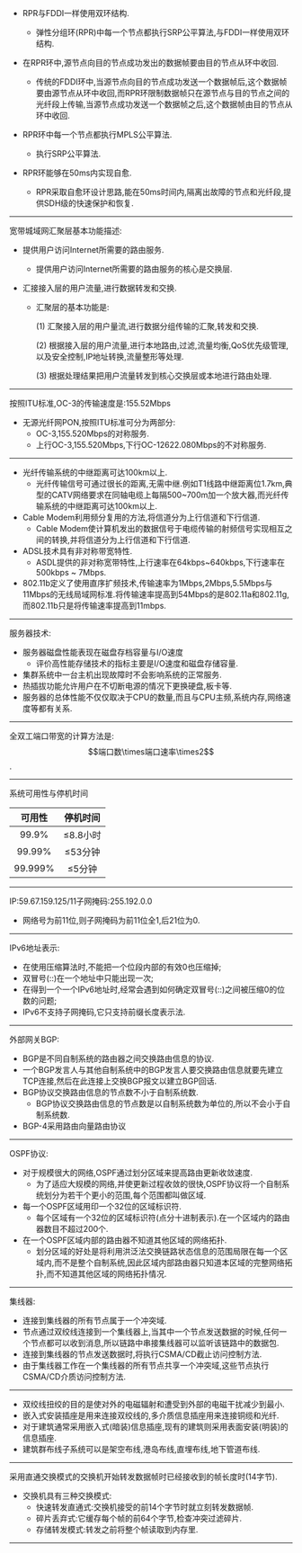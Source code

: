 - RPR与FDDI一样使用双环结构.
  - 弹性分组环(RPR)中每一个节点都执行SRP公平算法,与FDDI一样使用双环结构.

- 在RPR环中,源节点向目的节点成功发出的数据帧要由目的节点从环中收回.
  - 传统的FDDI环中,当源节点向目的节点成功发送一个数据帧后,这个数据帧要由源节点从环中收回,而RPR环限制数据帧只在源节点与目的节点之间的光纤段上传输,当源节点成功发送一个数据帧之后,这个数据帧由目的节点从环中收回.
- RPR环中每一个节点都执行MPLS公平算法.
  - 执行SRP公平算法.

- RPR环能够在50ms内实现自愈.
  - RPR采取自愈环设计思路,能在50ms时间内,隔离出故障的节点和光纤段,提供SDH级的快速保护和恢复.

---



宽带城域网汇聚层基本功能描述:

- 提供用户访问Internet所需要的路由服务.

  - 提供用户访问Internet所需要的路由服务的核心是交换层.

- 汇接接入层的用户流量,进行数据转发和交换.

  - 汇聚层的基本功能是:

    (1) 汇聚接入层的用户量流,进行数据分组传输的汇聚,转发和交换.

    (2) 根据接入层的用户流量,进行本地路由,过滤,流量均衡,QoS优先级管理,以及安全控制,IP地址转换,流量整形等处理.

    (3) 根据处理结果把用户流量转发到核心交换层或本地进行路由处理.

---

按照ITU标准,OC-3的传输速度是:155.52Mbps

- 无源光纤网PON,按照ITU标准可分为两部分:
  - OC-3,155.520Mbps的对称服务.
  - 上行OC-3,155.520Mbps,下行OC-12622.080Mbps的不对称服务.

---

- 光纤传输系统的中继距离可达100km以上.
  - 光纤传输信号可通过很长的距离,无需中继.例如T1线路中继距离位1.7km,典型的CATV网络要求在同轴电缆上每隔500~700m加一个放大器,而光纤传输系统的中继距离可达100km以上.
- Cable Modem利用频分复用的方法,将信道分为上行信道和下行信道.
  - Cable Modem使计算机发出的数据信号于电缆传输的射频信号实现相互之间的转换,并将信道分为上行信道和下行信道.
- ADSL技术具有非对称带宽特性.
  - ASDL提供的非对称宽带特性,上行速率在64kbps~640kbps,下行速率在500kbps ~ 7Mbps.
- 802.11b定义了使用直序扩频技术,传输速率为1Mbps,2Mbps,5.5Mbps与11Mbps的无线局域网标准.将传输速率提高到54Mbps的是802.11a和802.11g,而802.11b只是将传输速率提高到11mbps.

---

服务器技术:

- 服务器磁盘性能表现在磁盘存档容量与I/O速度
  - 评价高性能存储技术的指标主要是I/O速度和磁盘存储容量.
- 集群系统中一台主机出现故障时不会影响系统的正常服务.
- 热插拔功能允许用户在不切断电源的情况下更换硬盘,板卡等.
- 服务器的总体性能不仅仅取决于CPU的数量,而且与CPU主频,系统内存,网络速度等都有关系.

---

全双工端口带宽的计算方法是:$$端口数\times端口速率\times2$$.

---

 系统可用性与停机时间

| 可用性  | 停机时间 |
| :-----: | :------: |
|  99.9%  | ≤8.8小时 |
| 99.99%  | ≤53分钟  |
| 99.999% |  ≤5分钟  |





---

IP:59.67.159.125/11子网掩码:255.192.0.0

- 网络号为前11位,则子网掩码为前11位全1,后21位为0.

---

IPv6地址表示:

- 在使用压缩算法时,不能把一个位段内部的有效0也压缩掉;
- 双冒号(::)在一个地址中只能出现一次;
- 在得到一个一个IPv6地址时,经常会遇到如何确定双冒号(::)之间被压缩0的位数的问题;
- IPv6不支持子网掩码,它只支持前缀长度表示法.

---

外部网关BGP:

- BGP是不同自制系统的路由器之间交换路由信息的协议.
- 一个BGP发言人与其他自制系统中的BGP发言人要交换路由信息就要先建立TCP连接,然后在此连接上交换BGP报文以建立BGP回话.
- BGP协议交换路由信息的节点数不小于自制系统数.
  - BGP协议交换路由信息的节点数是以自制系统数为单位的,所以不会小于自制系统数.
- BGP-4采用路由向量路由协议

---

OSPF协议:

- 对于规模很大的网络,OSPF通过划分区域来提高路由更新收敛速度.
  - 为了适应大规模的网络,并使更新过程收敛的很快,OSPF协议将一个自制系统划分为若干个更小的范围,每个范围都叫做区域.
- 每一个OSPF区域用印一个32位的区域标识符.
  - 每个区域有一个32位的区域标识符(点分十进制表示).在一个区域内的路由器数目不超过200个.
- 在一个OSPF区域内部的路由器不知道其他区域的网络拓扑.
  - 划分区域的好处是将利用洪泛法交换链路状态信息的范围局限在每一个区域内,而不是整个自制系统,因此区域内部路由器只知道本区域的完整网络拓扑,而不知道其他区域的网络拓扑情况.

---

集线器:

- 连接到集线器的所有节点属于一个冲突域.
- 节点通过双绞线连接到一个集线器上,当其中一个节点发送数据的时候,任何一个节点都可以收到消息,所以链路中串接集线器可以监听该链路中的数据包.
- 连接到集线器的节点发送数据时,将执行CSMA/CD截止访问控制方法.
- 由于集线器工作在一个集线器的所有节点共享一个冲突域,这些节点执行CSMA/CD介质访问控制方法.

---

- 双绞线扭绞的目的是使对外的电磁辐射和遭受到外部的电磁干扰减少到最小.
- 嵌入式安装插座是用来连接双绞线的,多介质信息插座用来连接铜缆和光纤.
- 对于建筑通常采用嵌入式(暗装)信息插座,现有的建筑则采用表面安装(明装)的信息插座.
- 建筑群布线子系统可以是架空布线,港岛布线,直埋布线,地下管道布线.

---

采用直通交换模式的交换机开始转发数据帧时已经接收到的帧长度时(14字节).

- 交换机具有三种交换模式:
  - 快速转发直通式:交换机接受的前14个字节时就立刻转发数据帧.
  - 碎片丢弃式:它缓存每个帧的前64个字节,检查冲突过滤碎片.
  - 存储转发模式:转发之前将整个帧读取到内存里.

---

